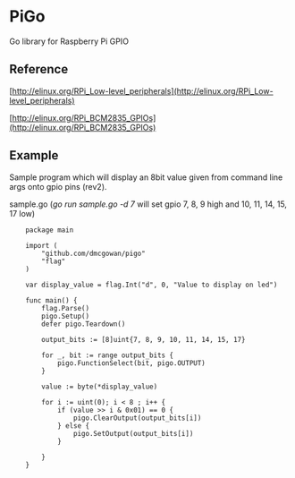 PiGo
=====

Go library for Raspberry Pi GPIO

Reference
---------

[http://elinux.org/RPi_Low-level_peripherals](http://elinux.org/RPi_Low-level_peripherals)

[http://elinux.org/RPi_BCM2835_GPIOs](http://elinux.org/RPi_BCM2835_GPIOs)

Example
-------

Sample program which will display an 8bit value given from command line args onto gpio pins (rev2).

sample.go (*go run sample.go -d 7* will set gpio 7, 8, 9 high and 10, 11, 14, 15, 17 low)

		package main

		import (
			"github.com/dmcgowan/pigo"
			"flag"
		)

		var display_value = flag.Int("d", 0, "Value to display on led")

		func main() {
			flag.Parse()
			pigo.Setup()
			defer pigo.Teardown()
	
			output_bits := [8]uint{7, 8, 9, 10, 11, 14, 15, 17}

			for _, bit := range output_bits {
				pigo.FunctionSelect(bit, pigo.OUTPUT)
			}

			value := byte(*display_value)
	
			for i := uint(0); i < 8 ; i++ {
				if (value >> i & 0x01) == 0 {
					pigo.ClearOutput(output_bits[i])
				} else {
					pigo.SetOutput(output_bits[i])
				}
	
			}
		}
